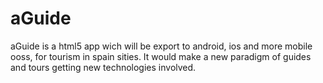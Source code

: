 aGuide
======

aGuide is a html5 app wich will be export to android, ios and more mobile ooss, for tourism in spain sities. It would make a new paradigm of guides and tours getting new technologies involved.
